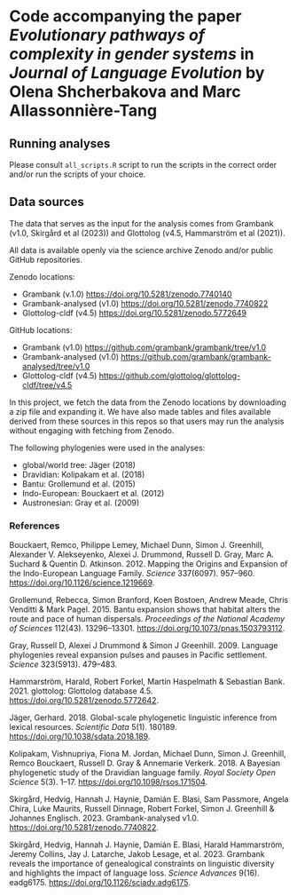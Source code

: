 # Code accompanying the paper *Evolutionary pathways of complexity in gender systems* in *Journal of Language Evolution* by Olena Shcherbakova and Marc Allassonnière-Tang

## Running analyses
Please consult ```all_scripts.R``` script to run the scripts in the correct order and/or run the scripts of your choice.

## Data sources

The data that serves as the input for the analysis comes from Grambank (v1.0, Skirgård et al (2023)) and Glottolog (v4.5, Hammarström et al (2021)).

All data is available openly via the science archive Zenodo and/or public GitHub repositories. 

Zenodo locations:

*   Grambank (v.1.0) <https://doi.org/10.5281/zenodo.7740140>
*   Grambank-analysed (v1.0) <https://doi.org/10.5281/zenodo.7740822>
*   Glottolog-cldf (v4.5) <https://doi.org/10.5281/zenodo.5772649>
  
GitHub locations:

* Grambank (v1.0) <https://github.com/grambank/grambank/tree/v1.0>
* Grambank-analysed (v1.0) <https://github.com/grambank/grambank-analysed/tree/v1.0>
* Glottolog-cldf (v4.5) <https://github.com/glottolog/glottolog-cldf/tree/v4.5>

In this project, we fetch the data from the Zenodo locations by downloading a zip file and expanding it. We have also made tables and files available derived from these sources in this repos so that users may run the analysis without engaging with fetching from Zenodo.

The following phylogenies were used in the analyses:
* global/world tree: Jäger (2018)
* Dravidian: Kolipakam et al. (2018)
* Bantu: Grollemund et al. (2015)
* Indo-European: Bouckaert et al. (2012)
* Austronesian: Gray et al. (2009)

### References
Bouckaert, Remco, Philippe Lemey, Michael Dunn, Simon J. Greenhill, Alexander V. Alekseyenko, Alexei J. Drummond, Russell D. Gray, Marc A. Suchard & Quentin D. Atkinson. 2012. Mapping the Origins and Expansion of the Indo-European Language Family. _Science_ 337(6097). 957–960. https://doi.org/10.1126/science.1219669.

Grollemund, Rebecca, Simon Branford, Koen Bostoen, Andrew Meade, Chris Venditti & Mark Pagel. 2015. Bantu expansion shows that habitat alters the route and pace of human dispersals. _Proceedings of the National Academy of Sciences_ 112(43). 13296–13301. https://doi.org/10.1073/pnas.1503793112.

Gray, Russell D, Alexei J Drummond & Simon J Greenhill. 2009. Language phylogenies reveal expansion pulses and pauses in Pacific settlement. _Science_ 323(5913). 479–483.

Hammarström, Harald, Robert Forkel, Martin Haspelmath & Sebastian Bank. 2021. glottolog: Glottolog database 4.5. https://doi.org/10.5281/zenodo.5772642.

Jäger, Gerhard. 2018. Global-scale phylogenetic linguistic inference from lexical resources. _Scientific Data_ 5(1). 180189. https://doi.org/10.1038/sdata.2018.189.

Kolipakam, Vishnupriya, Fiona M. Jordan, Michael Dunn, Simon J. Greenhill, Remco Bouckaert, Russell D. Gray & Annemarie Verkerk. 2018. A Bayesian phylogenetic study of the Dravidian language family. _Royal Society Open Science_ 5(3). 1–17. https://doi.org/10.1098/rsos.171504.

Skirgård, Hedvig, Hannah J. Haynie, Damián E. Blasi, Sam Passmore, Angela Chira, Luke Maurits, Russell Dinnage, Robert Forkel, Simon J. Greenhill & Johannes Englisch. 2023. Grambank-analysed v1.0. https://doi.org/10.5281/zenodo.7740822.

Skirgård, Hedvig, Hannah J. Haynie, Damián E. Blasi, Harald Hammarström, Jeremy Collins, Jay J. Latarche, Jakob Lesage, et al. 2023. Grambank reveals the importance of genealogical constraints on linguistic diversity and highlights the impact of language loss. _Science Advances_ 9(16). eadg6175. https://doi.org/10.1126/sciadv.adg6175.


